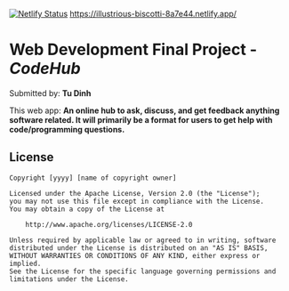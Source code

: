 [![Netlify Status](https://api.netlify.com/api/v1/badges/4078ed21-20e1-40ae-a2d1-c2a2662ed845/deploy-status)](https://app.netlify.com/sites/illustrious-biscotti-8a7e44/deploys) https://illustrious-biscotti-8a7e44.netlify.app/

# Web Development Final Project - *CodeHub*

Submitted by: **Tu Dinh**

This web app: **An online hub to ask, discuss, and get feedback anything software related. It will primarily be a format for users to get help with code/programming questions.**


## License

    Copyright [yyyy] [name of copyright owner]

    Licensed under the Apache License, Version 2.0 (the "License");
    you may not use this file except in compliance with the License.
    You may obtain a copy of the License at

        http://www.apache.org/licenses/LICENSE-2.0

    Unless required by applicable law or agreed to in writing, software
    distributed under the License is distributed on an "AS IS" BASIS,
    WITHOUT WARRANTIES OR CONDITIONS OF ANY KIND, either express or implied.
    See the License for the specific language governing permissions and
    limitations under the License.
